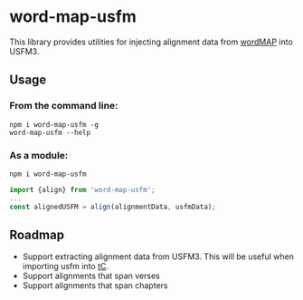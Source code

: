 # word-map-usfm
This library provides utilities for injecting alignment data from [wordMAP](https://github.com/translationCoreApps/word-map) into USFM3.

## Usage

### From the command line:
```
npm i word-map-usfm -g
word-map-usfm --help
```

### As a module:
```
npm i word-map-usfm
```

```js
import {align} from 'word-map-usfm';
...
const alignedUSFM = align(alignmentData, usfmData);
```

## Roadmap

* Support extracting alignment data from USFM3. This will be useful when importing usfm into [tC](https://github.com/unfoldingWord-dev/translationCore).
* Support alignments that span verses
* Support alignments that span chapters
